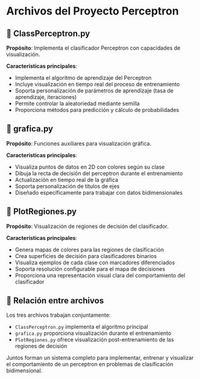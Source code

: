 # Archivos del Proyecto Perceptron

## 📁 ClassPerceptron.py

**Propósito**: Implementa el clasificador Perceptron con capacidades de visualización.

**Características principales**:
- Implementa el algoritmo de aprendizaje del Perceptron
- Incluye visualización en tiempo real del proceso de entrenamiento
- Soporta personalización de parámetros de aprendizaje (tasa de aprendizaje, iteraciones)
- Permite controlar la aleatoriedad mediante semilla
- Proporciona métodos para predicción y cálculo de probabilidades

## 📁 grafica.py

**Propósito**: Funciones auxiliares para visualización gráfica.

**Características principales**:
- Visualiza puntos de datos en 2D con colores según su clase
- Dibuja la recta de decisión del perceptron durante el entrenamiento
- Actualización en tiempo real de la gráfica
- Soporta personalización de títulos de ejes
- Diseñado específicamente para trabajar con datos bidimensionales

## 📁 PlotRegiones.py

**Propósito**: Visualización de regiones de decisión del clasificador.

**Características principales**:
- Genera mapas de colores para las regiones de clasificación
- Crea superficies de decisión para clasificadores binarios
- Visualiza ejemplos de cada clase con marcadores diferenciados
- Soporta resolución configurable para el mapa de decisiones
- Proporciona una representación visual clara del comportamiento del clasificador

## 🔗 Relación entre archivos

Los tres archivos trabajan conjuntamente:
- `ClassPerceptron.py` implementa el algoritmo principal
- `grafica.py` proporciona visualización durante el entrenamiento
- `PlotRegiones.py` ofrece visualización post-entrenamiento de las regiones de decisión

Juntos forman un sistema completo para implementar, entrenar y visualizar el comportamiento de un perceptron en problemas de clasificación bidimensional.
